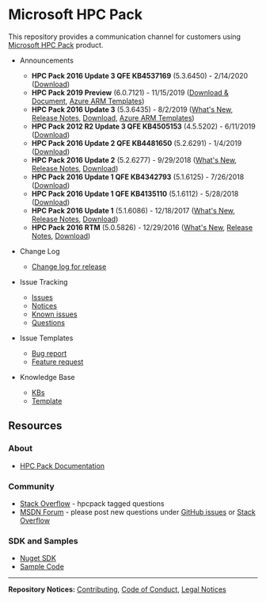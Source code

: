 # Microsoft HPC Pack
This repository provides a communication channel for customers using [Microsoft HPC Pack](https://aka.ms/hpcpack) product.

* Announcements
    * **HPC Pack 2016 Update 3 QFE KB4537169** (5.3.6450) - 2/14/2020 ([Download](https://www.microsoft.com/en-us/download/details.aspx?id=100918))
    * **HPC Pack 2019 Preview** (6.0.7121) - 11/15/2019 ([Download & Document](https://www.microsoft.com/en-us/download/details.aspx?id=100592), [Azure ARM Templates](https://github.com/Azure/hpcpack-template/tree/master/HPCPack2019))
    * **HPC Pack 2016 Update 3** (5.3.6435) - 8/2/2019 ([What's New](https://docs.microsoft.com/en-us/powershell/high-performance-computing/what-s-new-in-hpc-pack-2016-update-3?view=hpc16-ps), [Release Notes](https://docs.microsoft.com/en-us/powershell/high-performance-computing/release-notes-for-hpc-pack-2016-update-3?view=hpc16-ps), [Download](https://www.microsoft.com/en-us/download/details.aspx?id=58506), [Azure ARM Templates](https://github.com/Azure/hpcpack-template-2016))
    * **HPC Pack 2012 R2 Update 3 QFE KB4505153** (4.5.5202) - 6/11/2019 ([Download](https://www.microsoft.com/en-us/download/details.aspx?id=58380))
    * **HPC Pack 2016 Update 2 QFE KB4481650** (5.2.6291) - 1/4/2019 ([Download](https://www.microsoft.com/en-us/download/details.aspx?id=57703))
    * **HPC Pack 2016 Update 2** (5.2.6277) - 9/29/2018 ([What's New](https://docs.microsoft.com/en-us/powershell/high-performance-computing/what-s-new-in-hpc-pack-2016-update-2?view=hpc16-ps), [Release Notes](https://docs.microsoft.com/en-us/powershell/high-performance-computing/release-notes-for-hpc-pack-2016-update-2?view=hpc16-ps), [Download](https://www.microsoft.com/en-us/download/details.aspx?id=57344))
    * **HPC Pack 2016 Update 1 QFE KB4342793** (5.1.6125) - 7/26/2018 ([Download](https://www.microsoft.com/en-us/download/details.aspx?id=57174))
    * **HPC Pack 2016 Update 1 QFE KB4135110** (5.1.6112) - 5/28/2018 ([Download](https://www.microsoft.com/en-us/download/details.aspx?id=57703))
    * **HPC Pack 2016 Update 1** (5.1.6086) - 12/18/2017 ([What's New](https://docs.microsoft.com/en-us/powershell/high-performance-computing/what-s-new-in-hpc-pack-2016-update-1?view=hpc16-ps), [Release Notes](https://docs.microsoft.com/en-us/powershell/high-performance-computing/release-notes-for-hpc-pack-2016-update-1?view=hpc16-ps), [Download](https://www.microsoft.com/en-us/download/details.aspx?id=56360))
    * **HPC Pack 2016 RTM** (5.0.5826) - 12/29/2016 ([What's New](https://docs.microsoft.com/en-us/powershell/high-performance-computing/what-s-new-in-hpc-pack-2016?view=hpc16-ps), [Release Notes](https://docs.microsoft.com/en-us/powershell/high-performance-computing/release-notes-for-hpc-pack-2016?view=hpc16-ps), [Download](https://www.microsoft.com/en-us/download/details.aspx?id=54507))
    

    

* Change Log
    * [Change log for release](https://github.com/Azure/hpcpack/blob/master/CHANGELOG.md)
* Issue Tracking
    * [Issues](https://github.com/Azure/hpcpack/issues)
    * [Notices](https://github.com/Azure/hpcpack/labels/notice)
    * [Known issues](https://github.com/Azure/hpcpack/labels/known%20issue)
    * [Questions](https://github.com/Azure/hpcpack/labels/question)
* Issue Templates
    * [Bug report](https://github.com/Azure/hpcpack/blob/master/.github/ISSUE_TEMPLATE/bug_report.md)
    * [Feature request](https://github.com/Azure/hpcpack/blob/master/.github/ISSUE_TEMPLATE/feature_request.md)
* Knowledge Base
    * [KBs](https://github.com/Azure/hpcpack/blob/master/kb)
    * [Template](https://github.com/Azure/hpcpack/blob/master/kb/kb_template.md)



## Resources

### About

* [HPC Pack Documentation](https://aka.ms/hpcpack)

### Community

* [Stack Overflow](https://stackoverflow.com/questions/tagged/hpcpack) -  hpcpack tagged questions
* [MSDN Forum](https://social.microsoft.com/Forums/en-US/home?category=windowshpc) -
please post new questions under [GitHub issues](https://github.com/Azure/hpcpack/issues)
or [Stack Overflow](https://stackoverflow.com/questions/tagged/hpcpack)

### SDK and Samples

* [Nuget SDK](https://www.nuget.org/packages/Microsoft.HPC.SDK/)
* [Sample Code](https://github.com/Azure-Samples/hpcpack-samples)

* * *

**Repository Notices:** [Contributing](CONTRIBUTING.md),
[Code of Conduct](CODE_OF_CONDUCT.md), [Legal Notices](LEGAL_NOTICES.md)
